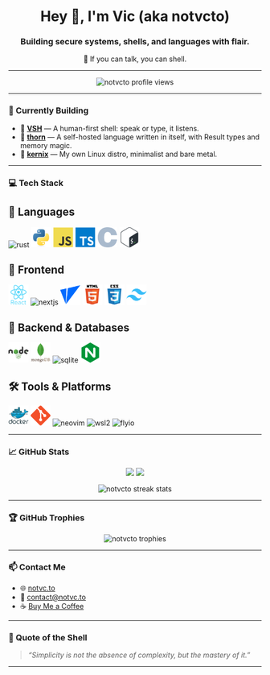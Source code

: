 <!-- GitHub Profile README | notvcto -->

<h1 align="center">Hey 👋, I'm Vic (aka notvcto)</h1>
<h3 align="center">Building secure systems, shells, and languages with flair.</h3>

<p align="center">💭 If you can talk, you can shell.</p>

---

<p align="center">
  <img src="https://komarev.com/ghpvc/?username=notvcto&label=Profile%20views&color=0e75b6&style=flat" alt="notvcto profile views" />
</p>

---

### 🔧 Currently Building

- 🐚 **[VSH](https://github.com/notvcto/VSH)** — A human-first shell: speak or type, it listens.
- 🦀 **[thorn](https://github.com/notvcto/thorn-bootstrap)** — A self-hosted language written in itself, with Result types and memory magic.
- 🧰 **[kernix](https://github.com/notvcto/)** — My own Linux distro, minimalist and bare metal.

---

### 💻 Tech Stack

<h2>🧠 Languages</h2>
<p align="left">
  <img src="https://raw.githubusercontent.com/simple-icons/simple-icons/develop/icons/rust.svg" alt="rust" width="40" />
  <img src="https://raw.githubusercontent.com/devicons/devicon/master/icons/python/python-original.svg" alt="python" width="40" />
  <img src="https://raw.githubusercontent.com/devicons/devicon/master/icons/javascript/javascript-original.svg" alt="javascript" width="40" />
  <img src="https://raw.githubusercontent.com/devicons/devicon/master/icons/typescript/typescript-original.svg" alt="typescript" width="40" />
  <img src="https://raw.githubusercontent.com/devicons/devicon/master/icons/c/c-original.svg" alt="c" width="40" />
  <img src="https://raw.githubusercontent.com/devicons/devicon/master/icons/bash/bash-original.svg" alt="bash" width="40" />
</p>

<h2>🎨 Frontend</h2>
<p align="left">
  <img src="https://raw.githubusercontent.com/devicons/devicon/master/icons/react/react-original-wordmark.svg" alt="react" width="40" />
  <img src="https://cdn.worldvectorlogo.com/logos/nextjs-2.svg" alt="nextjs" width="40" />
  <img src="https://raw.githubusercontent.com/devicons/devicon/master/icons/vite/vite-original.svg" alt="vite" width="40" />
  <img src="https://raw.githubusercontent.com/devicons/devicon/master/icons/html5/html5-original-wordmark.svg" alt="html" width="40" />
  <img src="https://raw.githubusercontent.com/devicons/devicon/master/icons/css3/css3-original-wordmark.svg" alt="css" width="40" />
  <img src="https://raw.githubusercontent.com/devicons/devicon/master/icons/tailwindcss/tailwindcss-plain.svg" alt="tailwindcss" width="40" />
</p>

<h2>🧰 Backend & Databases</h2>
<p align="left">
  <img src="https://raw.githubusercontent.com/devicons/devicon/master/icons/nodejs/nodejs-original-wordmark.svg" alt="nodejs" width="40" />
  <img src="https://raw.githubusercontent.com/devicons/devicon/master/icons/mongodb/mongodb-original-wordmark.svg" alt="mongodb" width="40" />
  <img src="https://www.vectorlogo.zone/logos/sqlite/sqlite-icon.svg" alt="sqlite" width="40" />
  <img src="https://raw.githubusercontent.com/devicons/devicon/master/icons/nginx/nginx-original.svg" alt="nginx" width="40" />
</p>

<h2>🛠 Tools & Platforms</h2>
<p align="left">
  <img src="https://raw.githubusercontent.com/devicons/devicon/master/icons/docker/docker-original-wordmark.svg" alt="docker" width="40" />
  <img src="https://raw.githubusercontent.com/devicons/devicon/master/icons/git/git-original.svg" alt="git" width="40" />
  <img src="https://upload.wikimedia.org/wikipedia/commons/4/4f/Neovim-logo.svg" alt="neovim" width="40" />
  <img src="https://img.shields.io/badge/WSL2-0e83cd?style=flat&logo=windows&logoColor=white" alt="wsl2" height="40" />
  <img src="https://avatars.githubusercontent.com/u/67562267?s=200&v=4" alt="flyio" width="40" />
</p>


---

### 📈 GitHub Stats

<p align="center">
  <img src="https://github-readme-stats.vercel.app/api?username=notvcto&show_icons=true&theme=tokyonight" width="47%">
  <img src="https://github-readme-stats.vercel.app/api/top-langs/?username=notvcto&layout=compact&theme=tokyonight" width="47%">
</p>
<p align="center">
  <img src="https://github-readme-streak-stats.herokuapp.com/?user=notvcto&theme=tokyonight" alt="notvcto streak stats" />
</p>

---

### 🏆 GitHub Trophies

<p align="center">
  <img src="https://github-profile-trophy.vercel.app/?username=notvcto&theme=tokyonight&margin-w=10" alt="notvcto trophies" />
</p>

---

### 📫 Contact Me

- 🌐 [notvc.to](https://notvc.to)
- 💌 contact@notvc.to
- ☕ [Buy Me a Coffee](https://www.buymeacoffee.com/vcto)

---

### 🔖 Quote of the Shell

> _“Simplicity is not the absence of complexity, but the mastery of it.”_

---

